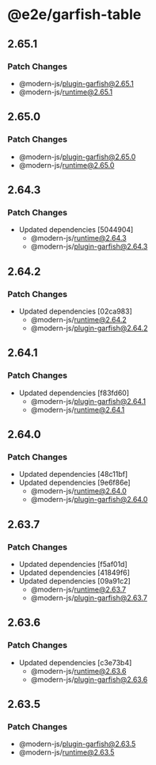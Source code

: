 # @e2e/garfish-table

## 2.65.1

### Patch Changes

- @modern-js/plugin-garfish@2.65.1
- @modern-js/runtime@2.65.1

## 2.65.0

### Patch Changes

- @modern-js/plugin-garfish@2.65.0
- @modern-js/runtime@2.65.0

## 2.64.3

### Patch Changes

- Updated dependencies [5044904]
  - @modern-js/runtime@2.64.3
  - @modern-js/plugin-garfish@2.64.3

## 2.64.2

### Patch Changes

- Updated dependencies [02ca983]
  - @modern-js/runtime@2.64.2
  - @modern-js/plugin-garfish@2.64.2

## 2.64.1

### Patch Changes

- Updated dependencies [f83fd60]
  - @modern-js/plugin-garfish@2.64.1
  - @modern-js/runtime@2.64.1

## 2.64.0

### Patch Changes

- Updated dependencies [48c11bf]
- Updated dependencies [9e6f86e]
  - @modern-js/runtime@2.64.0
  - @modern-js/plugin-garfish@2.64.0

## 2.63.7

### Patch Changes

- Updated dependencies [f5af01d]
- Updated dependencies [41849f6]
- Updated dependencies [09a91c2]
  - @modern-js/runtime@2.63.7
  - @modern-js/plugin-garfish@2.63.7

## 2.63.6

### Patch Changes

- Updated dependencies [c3e73b4]
  - @modern-js/runtime@2.63.6
  - @modern-js/plugin-garfish@2.63.6

## 2.63.5

### Patch Changes

- @modern-js/plugin-garfish@2.63.5
- @modern-js/runtime@2.63.5
